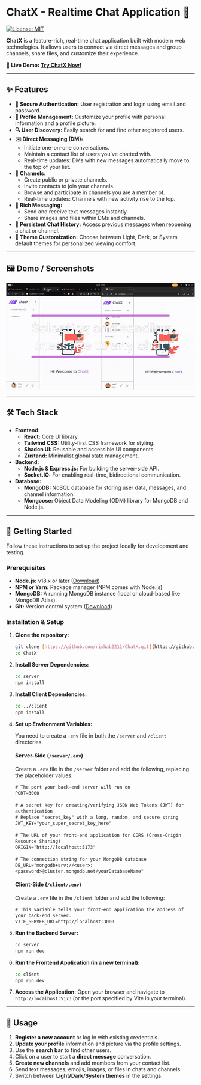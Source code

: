 # ChatX - Realtime Chat Application 💬

[![License: MIT](https://img.shields.io/badge/License-MIT-yellow.svg)](https://opensource.org/licenses/MIT)

**ChatX** is a feature-rich, real-time chat application built with modern web technologies. It allows users to connect via direct messages and group channels, share files, and customize their experience.

**🚀 Live Demo:** [**Try ChatX Now!**](https://chat-x-three-gamma.vercel.app/)

---

## ✨ Features

* **🔐 Secure Authentication:** User registration and login using email and password.
* **👤 Profile Management:** Customize your profile with personal information and a profile picture.
* **🔍 User Discovery:** Easily search for and find other registered users.
* **✉️ Direct Messaging (DM):**
    * Initiate one-on-one conversations.
    * Maintain a contact list of users you've chatted with.
    * Real-time updates: DMs with new messages automatically move to the top of your list.
* **📢 Channels:**
    * Create public or private channels.
    * Invite contacts to join your channels.
    * Browse and participate in channels you are a member of.
    * Real-time updates: Channels with new activity rise to the top.
* **💬 Rich Messaging:**
    * Send and receive text messages instantly.
    * Share images and files within DMs and channels.
* **📜 Persistent Chat History:** Access previous messages when reopening a chat or channel.
* **🎨 Theme Customization:** Choose between Light, Dark, or System default themes for personalized viewing comfort.

---

## 🖼️ Demo / Screenshots

![ChatX Demo GIF](server/assets/ChatX-demo.gif)

---

## 🛠️ Tech Stack

* **Frontend:**
    * **React:** Core UI library.
    * **Tailwind CSS:** Utility-first CSS framework for styling.
    * **Shadcn UI:** Reusable and accessible UI components.
    * **Zustand:** Minimalist global state management.
* **Backend:**
    * **Node.js & Express.js:** For building the server-side API.
    * **Socket.IO:** For enabling real-time, bidirectional communication.
* **Database:**
    * **MongoDB:** NoSQL database for storing user data, messages, and channel information.
    * **Mongoose:** Object Data Modeling (ODM) library for MongoDB and Node.js.

---

## 🚀 Getting Started

Follow these instructions to set up the project locally for development and testing.

### Prerequisites

* **Node.js:** v18.x or later ([Download](https://nodejs.org/))
* **NPM or Yarn:** Package manager (NPM comes with Node.js)
* **MongoDB:** A running MongoDB instance (local or cloud-based like MongoDB Atlas).
* **Git:** Version control system ([Download](https://git-scm.com/))

### Installation & Setup

1.  **Clone the repository:**
    ```bash
    git clone [https://github.com/rishab2211/ChatX.git](https://github.com/rishab2211/ChatX.git)
    cd ChatX
    ```

2.  **Install Server Dependencies:**
    ```bash
    cd server
    npm install
    ```

3.  **Install Client Dependencies:**
    ```bash
    cd ../client
    npm install
    ```

4.  **Set up Environment Variables:**

    You need to create a `.env` file in both the `/server` and `/client` directories.

    #### Server-Side (`/server/.env`)
    Create a `.env` file in the `/server` folder and add the following, replacing the placeholder values:
    ```env
    # The port your back-end server will run on
    PORT=3000

    # A secret key for creating/verifying JSON Web Tokens (JWT) for authentication
    # Replace "secret_key" with a long, random, and secure string
    JWT_KEY="your_super_secret_key_here"

    # The URL of your front-end application for CORS (Cross-Origin Resource Sharing)
    ORIGIN="http://localhost:5173"

    # The connection string for your MongoDB database
    DB_URL="mongodb+srv://<user>:<password>@cluster.mongodb.net/yourDatabaseName"
    ```

    #### Client-Side (`/client/.env`)
    Create a `.env` file in the `/client` folder and add the following:
    ```env
    # This variable tells your front-end application the address of your back-end server.
    VITE_SERVER_URL=http://localhost:3000
    ```

5.  **Run the Backend Server:**
    ```bash
    cd server
    npm run dev
    ```

6.  **Run the Frontend Application (in a new terminal):**
    ```bash
    cd client
    npm run dev
    ```

7.  **Access the Application:**
    Open your browser and navigate to `http://localhost:5173` (or the port specified by Vite in your terminal).

---

## 📖 Usage

1.  **Register a new account** or log in with existing credentials.
2.  **Update your profile** information and picture via the profile settings.
3.  Use the **search bar** to find other users.
4.  Click on a user to start a **direct message** conversation.
5.  **Create new channels** and add members from your contact list.
6.  Send text messages, emojis, images, or files in chats and channels.
7.  Switch between **Light/Dark/System themes** in the settings.
